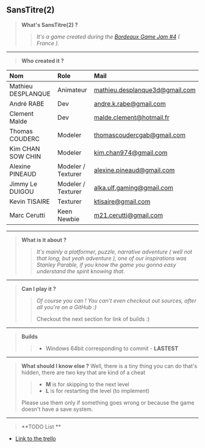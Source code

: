 
## SansTitre(2) ##

> **What's SansTitre(2) ?**
>> *It's a game created during the [Bordeaux Game Jam #4](https://www.facebook.com/Flat226-1393782450903925/photos/?tab=album&album_id=1818289598453206) ( France ).*

---
>   **Who created it ?**

|         Nom        |         Role         |              Mail              	|
|:-------------------|:--------------------	|:------------------------------	|
| Mathieu DESPLANQUE | Animateur            | mathieu.desplanque3d@gmail.com 	|
| André RABE         | Dev                  | andre.k.rabe@gmail.com         	|
| Clement Malde      | Dev                  | malde.clement@hotmail.fr       	|
| Thomas COUDERC     | Modeler				| thomascoudercgab@gmail.com     	|
| Kim CHAN SOW CHIN  | Modeler				| kim.chan974@gmail.com          	|
| Alexine PINEAUD    | Modeler / Texturer	| alexine.pineaud@gmail.com      	|
| Jimmy Le DUIGOU    | Modeler / Texturer	| alka.ulf.gaming@gmail.com      	|
| Kevin TISAIRE      | Texturer				| ktisaire@gmail.com             	|
| Marc Cerutti       | Keen Newbie			| m21.cerutti@gmail.com          	|

---
> **What is it about ?**
>> *It's mainly a platformer, puzzle, narrative adventure ( well not that long, but yeah adventure ), one of our inspirations was Stanley Parable, if you know the game you gonna easy understand the spirit knowing that.*

---
> **Can I play it ?**
> > *Of course you can ! You can't even checkout out sources, after all you're on a GitHub :)*
> >
> > Checkout the next section for link of builds :)

---

> **Builds**
> > - Windows 64bit corresponding to commit - **LASTEST**

---
> **What should I know else ?**
>  Well, there is a tiny thing you can do that's hidden, there are two key that are kind of a cheat 
> > - **M** is for skipping to the next level
> > - **L** is for restarting the level (to implement)
> 
> Please use them only if something goes wrong or because the game doesn't have a save system.

---

> **TODO List **
>  
 - [Link to the trello](https://trello.com/b/fMTl3ET5/todos)


